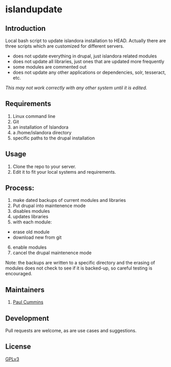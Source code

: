 # islandupdate

## Introduction

Local bash script to update islandora installation to HEAD. Actually there are three scripts which are customized for different servers.

* does not update everything in drupal, just islandora related modules
* does not update all libraries, just ones that are updated more frequently
* some modules are commented out
* does not update any other applications or dependencies, solr, tesseract, etc.

_This may not work correctly with any other system until it is edited._

## Requirements
1. Linux command line
2. Git
3. an installation of Islandora
4. a /home/islandora directory
5. specific paths to the drupal installation

## Usage

1. Clone the repo to your server.
2. Edit it to fit your local systems and requirements.

## Process:

1. make dated backups of current modules and libraries
2. Put drupal into maintenence mode
3. disables modules
4. updates libraries
5. with each module:
  - erase old module
  - download new from git
6. enable modules
7. cancel the drupal maintenence mode

Note:  the backups are written to a specific directory
 and the erasing of modules does not check to see if it is backed-up, so
careful testing is encouraged.

## Maintainers
1. [Paul Cummins](https://github.com/utkdigitalinitiatives/islandupdate)

## Development

Pull requests are welcome, as are use cases and suggestions.

## License

[GPLv3](http://www.gnu.org/licenses/gpl-3.0.txt)
